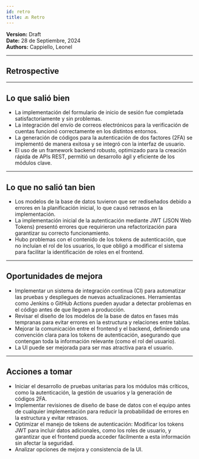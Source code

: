 ```yaml
---
id: retro
title: 🔙 Retro
---
```


**Version:** Draft  
**Date:** 28 de Septiembre, 2024  
**Authors:** Cappiello, Leonel  

---
## Retrospective
---

## <span class="good">Lo que salió bien</span>  
 * La implementación del formulario de inicio de sesión fue completada satisfactoriamente y sin problemas.
 * La integración del envío de correos electrónicos para la verificación de cuentas funcionó correctamente en los distintos entornos.
 * La generación de códigos para la autenticación de dos factores (2FA) se implementó de manera exitosa y se integró con la interfaz de usuario.
 * El uso de un framework backend robusto, optimizado para la creación rápida de APIs REST, permitió un desarrollo ágil y eficiente de los módulos clave.

---
## <span class="bad">Lo que no salió tan bien</span>  
 * Los modelos de la base de datos tuvieron que ser rediseñados debido a errores en la planificación inicial, lo que causó retrasos en la implementación.
 * La implementación inicial de la autenticación mediante JWT (JSON Web Tokens) presentó errores que requirieron una refactorización para garantizar su correcto funcionamiento.
 * Hubo problemas con el contenido de los tokens de autenticación, que no incluían el rol de los usuarios, lo que obligó a modificar el sistema para facilitar la identificación de roles en el frontend.

---

## <span class="opportunity">Oportunidades de mejora</span>  
 * Implementar un sistema de integración continua (CI) para automatizar las pruebas y despliegues de nuevas actualizaciones. Herramientas como Jenkins o GitHub Actions pueden ayudar a detectar problemas en el código antes de que lleguen a producción.
 * Revisar el diseño de los modelos de la base de datos en fases más tempranas para evitar errores en la estructura y relaciones entre tablas.
 * Mejorar la comunicación entre el frontend y el backend, definiendo una convención clara para los tokens de autenticación, asegurando que contengan toda la información relevante (como el rol del usuario).
 * La UI puede ser mejorada para ser mas atractiva para el usuario.

---

## <span class="actions">Acciones a tomar</span>  
 * Iniciar el desarrollo de pruebas unitarias para los módulos más críticos, como la autenticación, la gestión de usuarios y la generación de códigos 2FA.
 * Implementar revisiones de diseño de base de datos con el equipo antes de cualquier implementación para reducir la probabilidad de errores en la estructura y evitar retrasos.
 * Optimizar el manejo de tokens de autenticación: Modificar los tokens JWT para incluir datos adicionales, como los roles de usuario, y garantizar que el frontend pueda acceder fácilmente a esta información sin afectar la seguridad.
 * Analizar opciones de mejora y consistencia de la UI.
